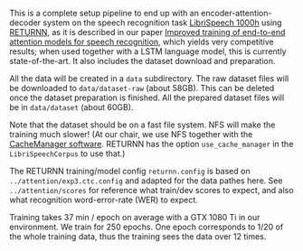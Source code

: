 This is a complete setup pipeline to end up with an encoder-attention-decoder system
on the speech recognition task [LibriSpeech 1000h](http://www.openslr.org/12/)
using [RETURNN](https://github.com/rwth-i6/returnn),
as it is described in our paper [Improved training of end-to-end attention models for speech recognition](https://arxiv.org/abs/1805.03294),
which yields very competitive results;
when used together with a LSTM language model, this is currently state-of-the-art.
It also includes the dataset download and preparation.

All the data will be created in a `data` subdirectory.
The raw dataset files will be downloaded to `data/dataset-raw` (about 58GB). This can be deleted once the dataset preparation is finished.
All the prepared dataset files will be in `data/dataset` (about 60GB).

Note that the dataset should be on a fast file system. NFS will make the training much slower!
(At our chair, we use NFS together with the [CacheManager software](https://github.com/pavelgolik/cache-manager).
 RETURNN has the option `use_cache_manager` in the `LibriSpeechCorpus` to use that.)

The RETURNN training/model config `returnn.config` is based on `../attention/exp3.ctc.config`
and adapted for the data pathes here.
See `../attention/scores` for reference what train/dev scores to expect,
and also what recognition word-error-rate (WER) to expect.

Training takes 37 min / epoch on average with a GTX 1080 Ti in our environment.
We train for 250 epochs. One epoch corresponds to 1/20 of the whole training data, thus the training sees the data over 12 times.
